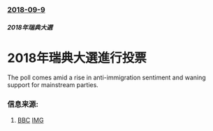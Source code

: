 ### [2018-09-9](/news/2018/09/9/index.md)

##### 2018年瑞典大選
# 2018年瑞典大選進行投票 

The poll comes amid a rise in anti-immigration sentiment and waning support for mainstream parties.


### 信息来源:

1. [BBC](https://www.bbc.co.uk/news/world-europe-45461686) [IMG](https://ichef.bbci.co.uk/images/ic/1024x576/p06kqhw7.jpg)
